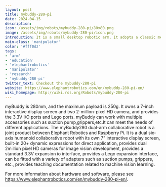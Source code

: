 ```yaml
---
layout: post
title: mybuddy-280-pi
date: 2024-04-15
description:
icon: /assets/img/robots/mybuddy-280-pi/80x80.png
image: /assets/img/robots/mybuddy-280-pi/icon.png
introduction: It is a small desktop robotic arm. It adopts a classic metal structure design, occupying only the area of A5 paper    
main-class: 'manipulator'
color: '#fff0d2'
tags:
- 'arm'
- 'education'
- 'elephantrobotics'
- 'manipulator'
- 'research'
- 'mybuddy-280-pi'
twitter_text: Checkout the mybuddy-280-pi
website: https://www.elephantrobotics.com/en/mybuddy-280-pi-en/
wiki_homepage: http://wiki.ros.org/Robots/mybuddy-280-pi
---
```


myBuddy is 280mm, and the maximum payload is 250g. It owns a 7-inch interactive display screen and two 2-million-pixel HD camera, and provides the 3.3V I/O ports and Lego ports. myBuddy can work with multiple accessories such as suction pump,grippers,etc.It can meet the needs of different applications.
The myBuddy280 dual-arm collaborative robot is a joint product between Elephant Robotics and Raspberry Pi. It is a dual six-axis humanoid collaborative robot with its own 7" interactive display screen, built-in 20+ dynamic expressions for direct application, provides dual 2million pixel HD cameras for image vision development, provides a standard 3.3V expansion io interface, provides a Lego expansion interface, can be fitted with a variety of adapters such as suction pumps, grippers, etc., provides teaching documentation related to machine vision learning.


For more information about hardware and software, please see <https://www.elephantrobotics.com/en/mybuddy-280-pi-en/>.